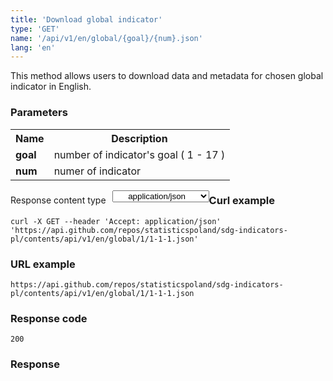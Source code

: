 ```yaml
---
title: 'Download global indicator'
type: 'GET'
name: '/api/v1/en/global/{goal}/{num}.json'
lang: 'en'
---
```


This method allows users to download data and metadata for chosen global indicator in English.

### Parameters

<table id='api_table'>
  <tr>
    <th><b>Name</b></th>
    <th><b>Description</b></th>
  </tr>
  <tr>
    <td><b>goal</b></td>
    <td>number of indicator's goal ( 1 - 17 )</td>
  </tr>
  <tr>
    <td><b>num</b></td>
    <td>numer of indicator</td>
  </tr>
</table>

<p style='float:left;margin-top: 7px;'>Response content type</p>
<select style='float:left;padding: 0px 15px;width: 155px;margin-left: 10px;text-align-last: center;'>
  <option>application/json</option>
</select>

<div id='example2'>

<h3 id="przykładowy-curl">Curl example</h3>

<p><code class="highlighter-rouge">curl -X GET --header 'Accept: application/json' 'https://api.github.com/repos/statisticspoland/sdg-indicators-pl/contents/api/v1/en/global/1/1-1-1.json'</code></p>

<h3 id="przykładowy-url">URL example</h3>

<p><code class="highlighter-rouge">https://api.github.com/repos/statisticspoland/sdg-indicators-pl/contents/api/v1/en/global/1/1-1-1.json</code></p>

<h3 id="przykładowy-kod-odpowiedzi">Response code</h3>

<p><code class="highlighter-rouge">200</code></p>

<h3 id="przykładowa-odpowiedź">Response</h3>

<p><code class="highlighter-rouge" id="show-data-1-1-1-en">
</code></p>

</div>


<script>

$.getJSON('https://sdg.gov.pl/api/v1/en/global/1/1-1-1.json', function(data) {
    $('#show-data-1-1-1-en').html(JSON.stringify(data, null, 2));
});

</script>
